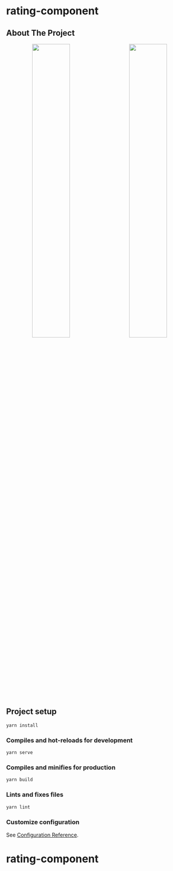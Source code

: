 # rating-component

## About The Project

<p align="center">
  <img src=https://github.com/LorenaMtn/rating-component/assets/84120962/d35c0f28-5e45-49de-b029-c4e5e3a09a1f width="45%"/>
&nbsp; &nbsp; &nbsp; &nbsp;
  <img src=https://github.com/LorenaMtn/rating-component/assets/84120962/3e334f03-655e-438d-8694-9e8943f09e3f width="45%"/>
</p>





## Project setup

```
yarn install
```

### Compiles and hot-reloads for development

```
yarn serve
```

### Compiles and minifies for production

```
yarn build
```

### Lints and fixes files

```
yarn lint
```

### Customize configuration

See [Configuration Reference](https://cli.vuejs.org/config/).

# rating-component
